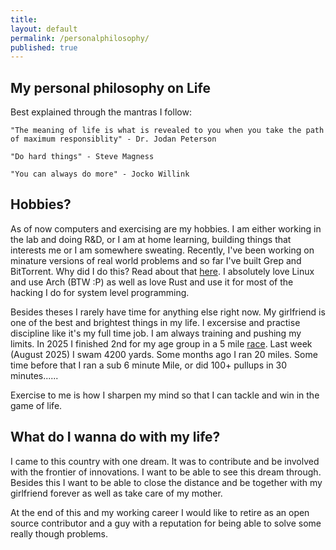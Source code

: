 ```yaml
---
title:
layout: default
permalink: /personalphilosophy/
published: true
---
```


## My personal philosophy on Life

Best explained through the mantras I follow:

```
"The meaning of life is what is revealed to you when you take the path of maximum responsiblity" - Dr. Jodan Peterson

"Do hard things" - Steve Magness 

"You can always do more" - Jocko Willink
```

## Hobbies?

As of now computers and exercising are my hobbies. I am either working in the lab and doing R&D, or I am at home learning, building things that interests me or I am somewhere sweating. Recently, I've been working on minature versions of real world problems and so far I've built Grep and BitTorrent. Why did I do this? Read about that [here](https://github.com/apurbapokharel/codecrafters-grep-go?tab=readme-ov-file#intro). I absolutely love Linux and use Arch (BTW :P) as well as love Rust and use it for most of the hacking I do for system level programming.

Besides theses I rarely have time for anything else right now. My girlfriend is one of the best and brightest things in my life. I excersise and practise discipline like it's my full time job. I am always training and pushing my limits. In 2025 I finished 2nd for my age group in a 5 mile [race](https://runsignup.com/Race/Results/137375/IndividualResult/BQdN#U102730481). Last week (August 2025) I swam 4200 yards. Some months ago I ran 20 miles. Some time before that I ran a sub 6 minute Mile, or did 100+ pullups in 30 minutes......

Exercise to me is how I sharpen my mind so that I can tackle and win in the game of life.

## What do I wanna do with my life?

I came to this country with one dream. It was to contribute and be involved with the frontier of innovations. I want to be able to see this dream through. Besides this I want to be able to close the distance and be together with my girlfriend forever as well as take care of my mother.

At the end of this and my working career I would like to retire as an open source contributor and a guy with a reputation for being able to solve some really though problems.


